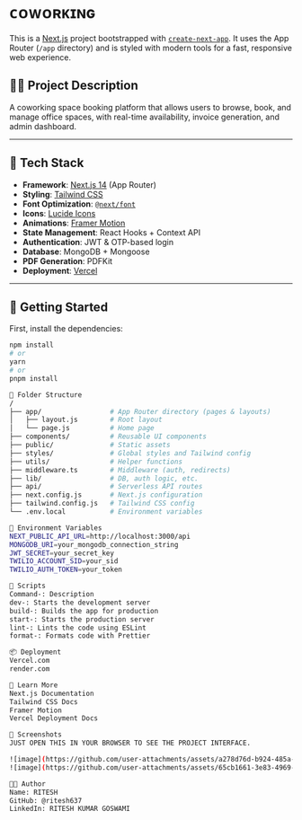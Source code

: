 # ᴄᴏᴡᴏʀᴋɪɴɢ 

This is a [Next.js](https://nextjs.org) project bootstrapped with [`create-next-app`](https://github.com/vercel/next.js/tree/canary/packages/create-next-app). It uses the App Router (`/app` directory) and is styled with modern tools for a fast, responsive web experience.

## 🧑‍💻 Project Description

A coworking space booking platform that allows users to browse, book, and manage office spaces, with real-time availability, invoice generation, and admin dashboard.

---

## 📁 Tech Stack

- **Framework**: [Next.js 14](https://nextjs.org) (App Router)
- **Styling**: [Tailwind CSS](https://tailwindcss.com)
- **Font Optimization**: [`@next/font`](https://nextjs.org/docs/app/building-your-application/optimizing/fonts)
- **Icons**: [Lucide Icons](https://lucide.dev/)
- **Animations**: [Framer Motion](https://www.framer.com/motion/)
- **State Management**: React Hooks + Context API
- **Authentication**: JWT & OTP-based login
- **Database**: MongoDB + Mongoose
- **PDF Generation**: PDFKit
- **Deployment**: [Vercel](https://vercel.com)

---

## 🚀 Getting Started

First, install the dependencies:

```bash
npm install
# or
yarn
# or
pnpm install

📂 Folder Structure
/
├── app/                 # App Router directory (pages & layouts)
│   ├── layout.js        # Root layout
│   └── page.js          # Home page
├── components/          # Reusable UI components
├── public/              # Static assets
├── styles/              # Global styles and Tailwind config
├── utils/               # Helper functions
├── middleware.ts        # Middleware (auth, redirects)
├── lib/                 # DB, auth logic, etc.
├── api/                 # Serverless API routes
├── next.config.js       # Next.js configuration
├── tailwind.config.js   # Tailwind CSS config
└── .env.local           # Environment variables

🔐 Environment Variables
NEXT_PUBLIC_API_URL=http://localhost:3000/api
MONGODB_URI=your_mongodb_connection_string
JWT_SECRET=your_secret_key
TWILIO_ACCOUNT_SID=your_sid
TWILIO_AUTH_TOKEN=your_token

📜 Scripts
Command-: Description
dev-: Starts the development server
build-: Builds the app for production
start-: Starts the production server
lint-: Lints the code using ESLint
format-: Formats code with Prettier

📦 Deployment
Vercel.com
render.com

🧪 Learn More
Next.js Documentation
Tailwind CSS Docs
Framer Motion
Vercel Deployment Docs

📸 Screenshots
JUST OPEN THIS IN YOUR BROWSER TO SEE THE PROJECT INTERFACE.

![image](https://github.com/user-attachments/assets/a278d76d-b924-485a-ada7-99bc3b827a39)
![image](https://github.com/user-attachments/assets/65cb1661-3e83-4969-8699-3973fd37b07a) 

🧑‍🎓 Author
Name: RITESH
GitHub: @ritesh637
LinkedIn: RITESH KUMAR GOSWAMI
